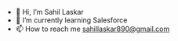 - 👋 Hi, I’m Sahil Laskar
- 🌱 I’m currently learning Salesforce
- 📫 How to reach me sahillaskar890@gmail.com

<!---
Sahil97gamil/Sahil97gamil is a ✨ special ✨ repository because its `README.md` (this file) appears on your GitHub profile.
You can click the Preview link to take a look at your changes.
--->
